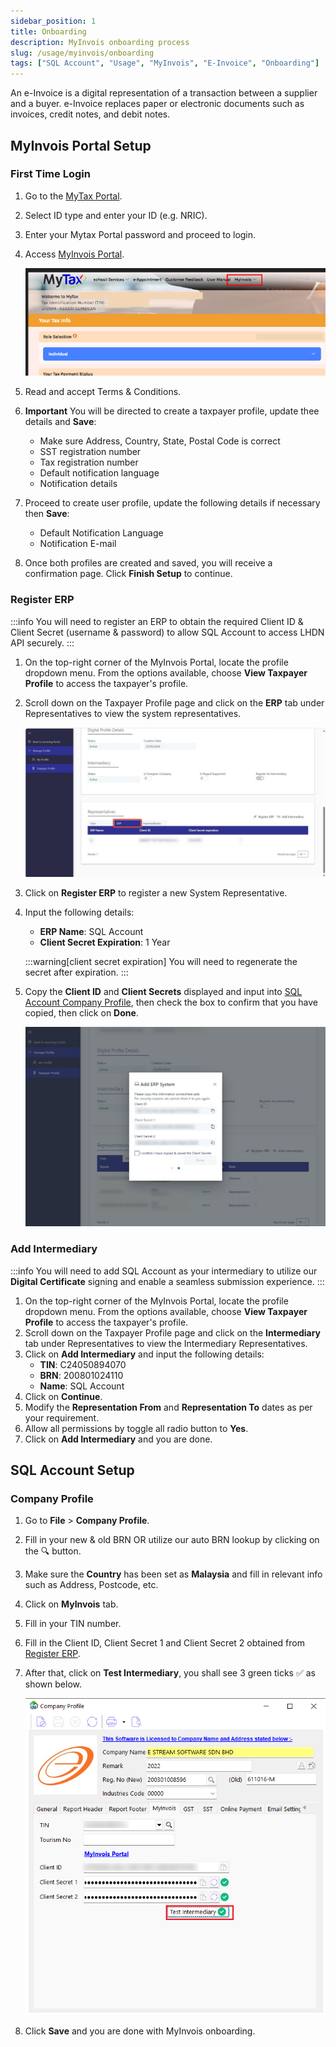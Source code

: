 ```yaml
---
sidebar_position: 1
title: Onboarding
description: MyInvois onboarding process
slug: /usage/myinvois/onboarding
tags: ["SQL Account", "Usage", "MyInvois", "E-Invoice", "Onboarding"]
---
```


An e-Invoice is a digital representation of a transaction between a supplier and a buyer. e-Invoice replaces paper or electronic documents such as invoices, credit notes, and debit notes.

## MyInvois Portal Setup

### First Time Login

1. Go to the [MyTax Portal](https://mytax.hasil.gov.my).
2. Select ID type and enter your ID (e.g. NRIC).
3. Enter your Mytax Portal password and proceed to login.
4. Access [MyInvois Portal](https://myinvois.hasil.gov.my/).

    ![myinvois-button](../../../static/img/myinvois/onboarding/mytax-myinvois-button.png)

5. Read and accept Terms & Conditions.
6. **Important** You will be directed to create a taxpayer profile, update thee details and **Save**:
   - Make sure Address, Country, State, Postal Code is correct
   - SST registration number
   - Tax registration number
   - Default notification language
   - Notification details
7. Proceed to create user profile, update the following details if necessary then **Save**:
   - Default Notification Language
   - Notification E-mail
8. Once both profiles are created and saved, you will receive a confirmation page. Click **Finish Setup** to continue.

### Register ERP

:::info
You will need to register an ERP to obtain the required Client ID & Client Secret (username & password) to allow SQL Account to access LHDN API securely.
:::

1. On the top-right corner of the MyInvois Portal, locate the profile dropdown menu. From the options available, choose **View Taxpayer Profile** to access the taxpayer's profile.
2. Scroll down on the Taxpayer Profile page and click on the **ERP** tab under Representatives to view the system representatives.

    ![myinvois-erp-tab](../../../static/img/myinvois/onboarding/myinvois-erp-tab.png)

3. Click on **Register ERP** to register a new System Representative.
4. Input the following details:
    - **ERP Name**: SQL Account
    - **Client Secret Expiration**: 1 Year

    :::warning[client secret expiration]
    You will need to regenerate the secret after expiration.
    :::

5. Copy the **Client ID** and **Client Secrets** displayed and input into [SQL Account Company Profile](#company-profile), then check the box to confirm that you have copied, then click on **Done**.

    ![myinvois-erp-register-done](../../../static/img/myinvois/onboarding/myinvois-erp-register-success.png)

### Add Intermediary

:::info
You will need to add SQL Account as your intermediary to utilize our **Digital Certificate** signing and enable a seamless submission experience.
:::

1. On the top-right corner of the MyInvois Portal, locate the profile dropdown menu. From the options available, choose **View Taxpayer Profile** to access the taxpayer's profile.
2. Scroll down on the Taxpayer Profile page and click on the **Intermediary** tab under Representatives to view the Intermediary Representatives.
3. Click on **Add Intermediary** and input the following details:
   - **TIN**: C24050894070
   - **BRN**: 200801024110
   - **Name**: SQL Account
4. Click on **Continue**.
5. Modify the **Representation From** and **Representation To** dates as per your requirement.
6. Allow all permissions by toggle all radio button to **Yes**.
7. Click on **Add Intermediary** and you are done.

## SQL Account Setup

### Company Profile

1. Go to **File** > **Company Profile**.
2. Fill in your new & old BRN OR utilize our auto BRN lookup by clicking on the 🔍 button.
3. Make sure the **Country** has been set as **Malaysia** and fill in relevant info such as Address, Postcode, etc.
4. Click on **MyInvois** tab.
5. Fill in your TIN number.
6. Fill in the Client ID, Client Secret 1 and Client Secret 2 obtained from [Register ERP](#register-erp).
7. After that, click on **Test Intermediary**, you shall see 3 green ticks ✅ as shown below.

    ![company-profile-myinvois](../../../static/img/myinvois/onboarding/company-profile-myinvois.png)

8. Click **Save** and you are done with MyInvois onboarding.
